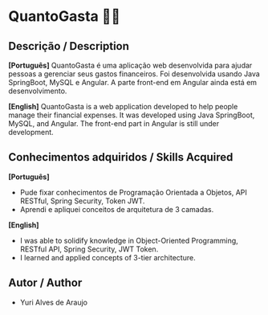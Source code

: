 # QuantoGasta 🚀🚀

## Descrição / Description
**[Português]**
QuantoGasta é uma aplicação web desenvolvida para ajudar pessoas a gerenciar seus gastos financeiros. Foi desenvolvida usando Java SpringBoot, MySQL e Angular. A parte front-end em Angular ainda está em desenvolvimento.

**[English]**
QuantoGasta is a web application developed to help people manage their financial expenses. It was developed using Java SpringBoot, MySQL, and Angular. The front-end part in Angular is still under development.


## Conhecimentos adquiridos / Skills Acquired

**[Português]**
* Pude fixar conhecimentos de Programação Orientada a Objetos, API RESTful, Spring Security, Token JWT.
* Aprendi e apliquei conceitos de arquitetura de 3 camadas.

**[English]**
* I was able to solidify knowledge in Object-Oriented Programming, RESTful API, Spring Security, JWT Token.
* I learned and applied concepts of 3-tier architecture.

## Autor / Author
* Yuri Alves de Araujo

